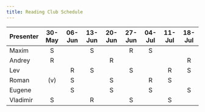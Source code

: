 ```yaml
---
title: Reading Club Schedule
---
```


| Presenter | 30-May | 06-Jun | 13-Jun | 20-Jun | 27-Jun | 04-Jul | 11-Jul | 18-Jul |
|   :---    |  :--:  |  :--:  |  :--:  |  :--:  |  :--:  |  :--:  |  :--:  |  :--:  |
| Maxim     |   S    |        |   S    |        |   R    |   S    |        |        |
| Andrey    |   R    |        |        |   R    |        |        |        |   R    |
| Lev       |        |   R    |   S    |        |   S    |        |   R    |   S    |
| Roman     |  (v)   |   S    |        |   S    |        |   R    |   S    |        |
| Eugene    |        |   S    |        |   S    |        |   S    |        |   S    |
| Vladimir  |   S    |        |   R    |        |   S    |        |   S    |        |
